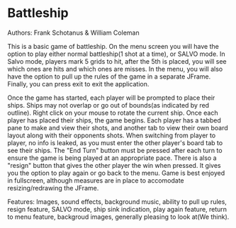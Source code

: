 # Battleship
Authors: Frank Schotanus & William Coleman

This is a basic game of battleship. On the menu screen you will have the option to play either normal battleship(1 shot at a time), or SALVO mode. In Salvo mode, players mark 5 grids to hit, after the 5th is placed, you will see which ones are hits and which ones are misses. In the menu, you will also have the option to pull up the rules of the game in a separate JFrame. Finally, you can press exit to exit the application. 

Once the game has started, each player will be prompted to place their ships. Ships may not overlap or go out of bounds(as indicated by red outline). Right click on your mouse to rotate the current ship. Once each player has placed their ships, the game begins. Each player has a tabbed pane to make and view their shots, and another tab to view their own board layout along with their opponents shots. When switching from player to player, no info is leaked, as you must enter the other player's board tab to see their ships. The "End Turn" button must be pressed after each turn to ensure the game is being played at an appropriate pace. There is also a "resign" button that gives the other player the win when pressed. It gives you the option to play again or go back to the menu. Game is best enjoyed in fullscreen, although measures are in place to accomodate resizing/redrawing the JFrame.

Features: Images, sound effects, background music, ability to pull up rules, resign feature, SALVO mode, ship sink indication, play again feature, return to menu feature, backgroud images, generally pleasing to look at(We think). 
